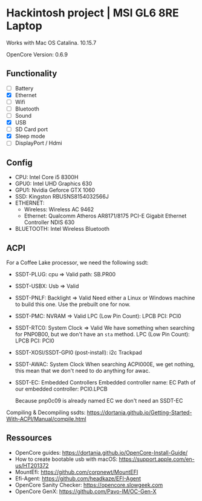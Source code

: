 # Hackintosh project | MSI GL6 8RE Laptop

Works with Mac OS Catalina. 10.15.7

OpenCore Version: 0.6.9

## Functionality

- [ ] Battery
- [x] Ethernet
- [ ] Wifi
- [ ] Bluetooth
- [ ] Sound
- [x] USB
- [ ] SD Card port
- [x] Sleep mode
- [ ] DisplayPort / Hdmi

## Config

- CPU: Intel Core i5 8300H
- GPU0: Intel UHD Graphics 630
- GPU1: Nvidia Geforce GTX 1060
- SSD: Kingston RBUSNS8154032566J
- ETHERNET:
  - Wireless: Wireless AC 9462
  - Ethernet: Qualcomm Atheros AR8171/8175 PCI-E Gigabit Ethernet Controller NDIS 630
- BLUETOOTH: Intel Wireless Bluetooth

## ACPI

For a Coffee Lake processor, we need the following ssdt:

- SSDT-PLUG: cpu => Valid
  path: SB.PR00

- SSDT-USBX: Usb => Valid

- SSDT-PNLF: Backlight => Valid
  Need either a Linux or Windows machine to build this one.
  Use the prebuilt one for now.

- SSDT-PMC: NVRAM => Valid
  LPC (Low Pin Count): LPCB
  PCI: PCI0

- SSDT-RTC0: System Clock => Valid
  We have something when searching for PNP0B00, but we don't have an `sta` method.
  LPC (Low Pin Count): LPCB
  PCI: PCI0

- SSDT-XOSI/SSDT-GPI0 (post-install): i2c Trackpad

- SSDT-AWAC: System Clock
  When searching ACPI000E, we get nothing, this mean that we don't need to do anything for awac.

- SSDT-EC: Embedded Controllers
  Embedded controller name: EC
  Path of our embedded controller: PCI0.LPCB

  Because pnp0c09 is already named EC we don't need an SSDT-EC

Compiling & Decompiling ssdts: https://dortania.github.io/Getting-Started-With-ACPI/Manual/compile.html

## Ressources

- OpenCore guides: https://dortania.github.io/OpenCore-Install-Guide/
- How to create bootable usb with macOS: https://support.apple.com/en-us/HT201372
- MountEfi: https://github.com/corpnewt/MountEFI
- Efi-Agent: https://github.com/headkaze/EFI-Agent
- OpenCore Sanity Checker: https://opencore.slowgeek.com
- OpenCore GenX: https://github.com/Pavo-IM/OC-Gen-X
